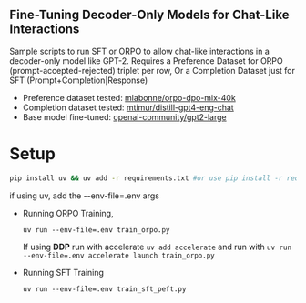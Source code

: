 ## Fine-Tuning Decoder-Only Models for Chat-Like Interactions


Sample scripts to run SFT or ORPO to allow chat-like interactions in a decoder-only model like GPT-2. Requires a Preference Dataset for ORPO (prompt-accepted-rejected) triplet per row, Or a Completion Dataset just for SFT (Prompt+Completion|Response)

- Preference dataset tested: [mlabonne/orpo-dpo-mix-40k](https://huggingface.co/datasets/mlabonne/orpo-dpo-mix-40k)
- Completion dataset tested: [mtimur/distill-gpt4-eng-chat](https://huggingface.co/datasets/mtimur/distill-gpt4-eng-chat)
- Base model fine-tuned: [openai-community/gpt2-large](https://huggingface.co/openai-community/gpt2-large)

# Setup
```bash
pip install uv && uv add -r requirements.txt #or use pip install -r requirements.txt
```

if using uv, add the --env-file=.env args

- Running ORPO Training, 

    `uv run --env-file=.env train_orpo.py`

    If using **DDP** run with accelerate `uv add accelerate` and run with `uv run --env-file=.env accelerate launch train_orpo.py`

- Running SFT Training

    `uv run --env-file=.env train_sft_peft.py`